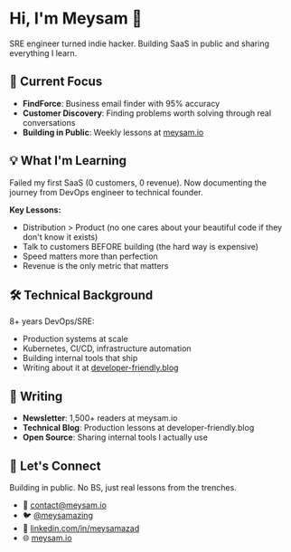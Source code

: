 # Hi, I'm Meysam 👋

SRE engineer turned indie hacker. Building SaaS in public and sharing everything I learn.

## 🚀 Current Focus

- **FindForce**: Business email finder with 95% accuracy
- **Customer Discovery**: Finding problems worth solving through real conversations
- **Building in Public**: Weekly lessons at [meysam.io](https://meysam.io)

## 💡 What I'm Learning

Failed my first SaaS (0 customers, 0 revenue). Now documenting the journey from DevOps engineer to technical founder.

**Key Lessons:**

- Distribution > Product (no one cares about your beautiful code if they don't know it exists)
- Talk to customers BEFORE building (the hard way is expensive)
- Speed matters more than perfection
- Revenue is the only metric that matters

## 🛠️ Technical Background

8+ years DevOps/SRE:

- Production systems at scale
- Kubernetes, CI/CD, infrastructure automation
- Building internal tools that ship
- Writing about it at [developer-friendly.blog](https://developer-friendly.blog)

## 📝 Writing

- **Newsletter**: 1,500+ readers at meysam.io
- **Technical Blog**: Production lessons at developer-friendly.blog
- **Open Source**: Sharing internal tools I actually use

## 🤝 Let's Connect

Building in public. No BS, just real lessons from the trenches.

- 📧 <contact@meysam.io>
- 🐦 [@meysamazing](https://x.com/meysamazing)
- 💼 [linkedin.com/in/meysamazad](https://linkedin.com/in/meysamazad)
- 🌐 [meysam.io](https://meysam.io)
